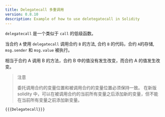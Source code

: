 ```yaml
---
title: Delegatecall 多重调用
version: 0.8.10
description: Example of how to use deletegatecall in Solidity
---
```


`delegatecall` 是一个类似于 `call` 的低级函数。

当合约 `A` 使用 `delegatecall` 调用合约 `B` 的方法, 合约 `B` 的代码，合约 `A`的存储, `msg.sender` 和 `msg.value` 被执行。

相当于合约 A 调用 B 的方法，合约 B 中的值没有发生改变，而合约 A 的值发生改变。

> 注意
>
> 委托调用合约的变量位置和被调用合约的变量位置必须保持一致。
> 在新版 solidity 中，可以在被调用合约的当前所有变量之后添加新的变量，但不能在当前所有变量之前添加新变量。

```solidity
{{{Delegatecall}}}
```

